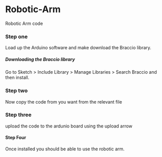 # Robotic-Arm
Robotic Arm code 

### Step one

Load up the Arduino software and make download the Braccio library.

##### Downloading the Braccio library

Go to Sketch > Include Library > Manage Libraries > Search Braccio and then install.

### Step two

Now copy the code from you want from the relevant file 

### Step three

upload the code to the ardunio board using the upload arrow 

#### Step Four 

Once installed you should be able to use the robotic arm.
